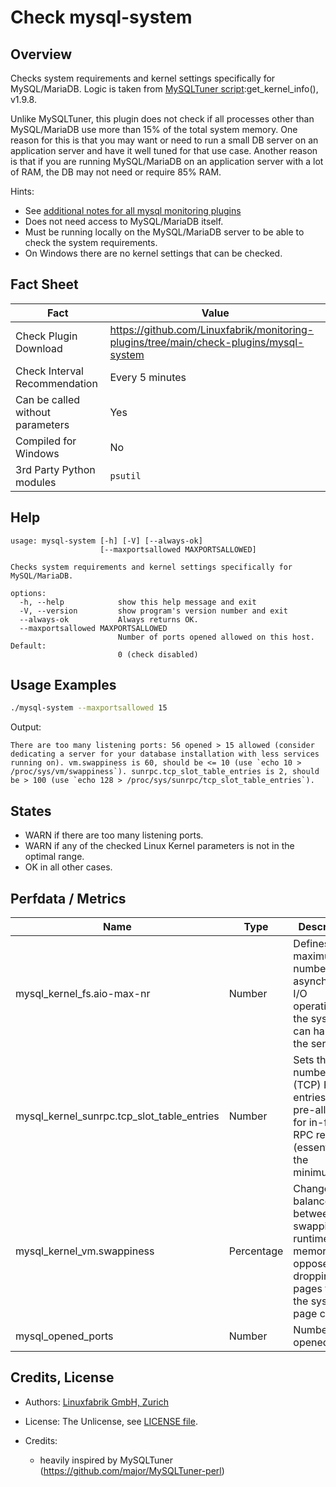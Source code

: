 # Check mysql-system

## Overview

Checks system requirements and kernel settings specifically for MySQL/MariaDB. Logic is taken from [MySQLTuner script](https://github.com/major/MySQLTuner-perl):get_kernel_info(), v1.9.8.

Unlike MySQLTuner, this plugin does not check if all processes other than MySQL/MariaDB use more than 15% of the total system memory. One reason for this is that you may want or need to run a small DB server on an application server and have it well tuned for that use case. Another reason is that if you are running MySQL/MariaDB on an application server with a lot of RAM, the DB may not need or require 85% RAM.

Hints:

* See [additional notes for all mysql monitoring plugins](https://github.com/Linuxfabrik/monitoring-plugins/blob/main/PLUGINS-MYSQL.rst)
* Does not need access to MySQL/MariaDB itself.
* Must be running locally on the MySQL/MariaDB server to be able to check the system requirements.
* On Windows there are no kernel settings that can be checked.


## Fact Sheet

| Fact | Value |
|----|----|
| Check Plugin Download                 | <https://github.com/Linuxfabrik/monitoring-plugins/tree/main/check-plugins/mysql-system> |
| Check Interval Recommendation         | Every 5 minutes |
| Can be called without parameters      | Yes |
| Compiled for Windows                  | No |
| 3rd Party Python modules              | `psutil` |


## Help

```text
usage: mysql-system [-h] [-V] [--always-ok]
                    [--maxportsallowed MAXPORTSALLOWED]

Checks system requirements and kernel settings specifically for MySQL/MariaDB.

options:
  -h, --help            show this help message and exit
  -V, --version         show program's version number and exit
  --always-ok           Always returns OK.
  --maxportsallowed MAXPORTSALLOWED
                        Number of ports opened allowed on this host. Default:
                        0 (check disabled)
```


## Usage Examples

```bash
./mysql-system --maxportsallowed 15
```

Output:

```text
There are too many listening ports: 56 opened > 15 allowed (consider dedicating a server for your database installation with less services running on). vm.swappiness is 60, should be <= 10 (use `echo 10 > /proc/sys/vm/swappiness`). sunrpc.tcp_slot_table_entries is 2, should be > 100 (use `echo 128 > /proc/sys/sunrpc/tcp_slot_table_entries`).
```


## States

* WARN if there are too many listening ports.
* WARN if any of the checked Linux Kernel parameters is not in the optimal range.
* OK in all other cases.


## Perfdata / Metrics

| Name | Type | Description |
|----|----|----|
| mysql_kernel_fs.aio-max-nr | Number | Defines the maximum number of asynchronous I/O operations the system can handle on the server. |
| mysql_kernel_sunrpc.tcp_slot_table_entries | Number | Sets the number of (TCP) RPC entries to pre-allocate for in-flight RPC requests (essentially the minimum). |
| mysql_kernel_vm.swappiness | Percentage | Changes the balance between swapping out runtime memory, as opposed to dropping pages from the system page cache. |
| mysql_opened_ports | Number | Number of opened ports. |


## Credits, License

* Authors: [Linuxfabrik GmbH, Zurich](https://www.linuxfabrik.ch)

* License: The Unlicense, see [LICENSE file](https://unlicense.org/).

* Credits:

    * heavily inspired by MySQLTuner (<https://github.com/major/MySQLTuner-perl>)

